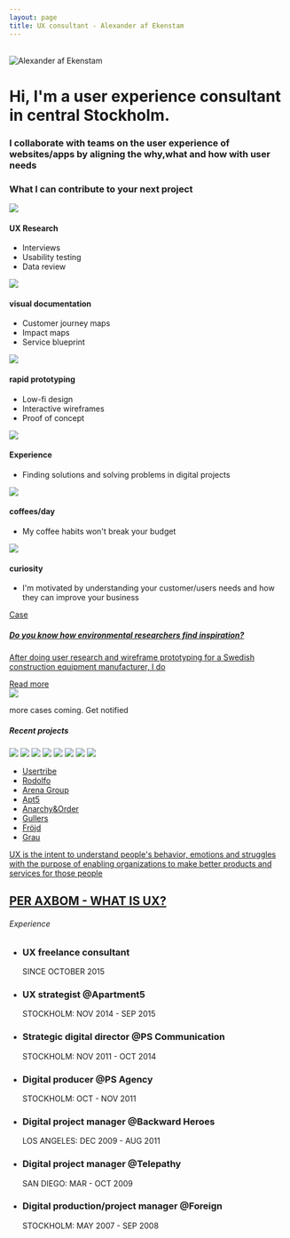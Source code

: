 ```yaml
---
layout: page
title: UX consultant - Alexander af Ekenstam
---
```

<div class="fl w-100">
  <div class="fl w-10"><br></div>
  <div class="fl w-40 pv6 ph5">
    <div class="fl w-20">
      <img src="/assets/images/alexander-af-ekenstam.jpg" alt="Alexander af Ekenstam" class="br-100 h3 w3">
    </div>
    <div class="fl w-80">
      <h1 class="f5 fw1">Hi, I'm a user experience consultant in central Stockholm.</h1>
      <h3 class="f5 fw1">I collaborate with teams on the user experience of websites/apps by aligning the why,what and how with user needs</h3>
    </div>
  </div>
  <div class="fl w-50"></div>
</div>
<div class="fl w-100 pv6 skew">
  <h3 class="pt5 f6 fw1 ttu tc">What I can contribute to your next project</h3>
  <div class="fl w-100 ph6 pv5">
    <div class="fl w-third pa2 tc">
      <img src="/assets/images/services/ux-research.svg" class="h3 pv2">
      <h4 class="fw6 f7 ttu ma0 pv2">UX Research</h4>
      <ul class="list i ma0 pa0">
        <li class="f6 pv1 lh-copy">Interviews</li>
        <li class="f6 pv1 lh-copy">Usability testing</li>
        <li class="f6 pv1 lh-copy">Data review</li>
      </ul>
    </div>
    <div class="fl w-third pa2 tc">
      <img src="/assets/images/services/visual-documentation.svg" class="h3 pv2">
      <h4 class="f7 ttu ma0 pv2">visual documentation</h4>
      <ul class="list i ma0 pa0">
        <li class="f6 pv1 lh-copy">Customer journey maps</li>
        <li class="f6 pv1 lh-copy">Impact maps</li>
        <li class="f6 pv1 lh-copy">Service blueprint</li>
      </ul>
    </div>
    <div class="fl w-third pa2 tc">
      <img src="/assets/images/services/rapid-prototyping.svg" class="h3 pv2">
      <h4 class="f7 ttu ma0 pv2">rapid prototyping</h4>
      <ul class="list i ma0 pa0">
        <li class="f6 pv1 lh-copy">Low-fi design</li>
        <li class="f6 pv1 lh-copy">Interactive wireframes</li>
        <li class="f6 pv1 lh-copy">Proof of concept</li>
      </ul>
    </div>
  </div>
  <div class="fl w-100 ph6 pv5">
    <div class="fl w-third pa2 tc">
      <img src="/assets/images/services/experience.svg" class="h3 pv2">
      <h4 class="f7 ttu ma0 pv2">Experience</h4>
      <ul class="list i ma0 pa0">
        <li class="f6 pv1 lh-copy">Finding solutions and solving problems in digital projects</li>
      </ul>
    </div>
    <div class="fl w-third pa2 tc">
      <img src="/assets/images/services/coffee.svg" class="h3 pv2">
      <h4 class="f7 ttu ma0 pv2">coffees/day</h4>
      <ul class="list i ma0 pa0">
        <li class="f6 pv1 lh-copy">My coffee habits won't break your budget</li>
      </ul>
    </div>
    <div class="fl w-third pa2 tc">
      <img src="/assets/images/services/curiosity.svg" class="h3 pv2">
      <h4 class="f5 ttu ma0 pv2">curiosity</h4>
      <ul class="list i ma0 pa0">
        <li class="f6 pv1 lh-copy">I'm motivated by understanding your customer/users needs and how they can improve your business</li>
      </ul>
    </div>
  </div>
</div>

<div class="fl w-100 gradient-turquoise pv5">
  <a href="/case-website" class="link">
    <div class="w-50 center bg-white pt5 pb4 ph5 cf">
      <div class="fl w-50 pa2">
        <span class="db fw6 ttu silver">Case</span>
        <h5 class="f5 fw1 i">Do you know how environmental researchers find inspiration?</h5>
        <p class="f6 i">After doing user research and wireframe prototyping for a Swedish construction equipment manufacturer, I do</p>
        <span class="db f7 ttu orange pv3">Read more</span>
      </div>
      <div class="fl w-50">
        <img src="/assets/images/case/redesign.png">
      </div>
    </div>
  </a>
</div>
<p class="fl w-100 i tc f7 pt1">more cases coming. Get notified</p>
<div class="fl w-100 pv4">
  <h5 class="f7 ttu tc pt6">Recent projects</h5>
  <div class="flex flex-wrap">
    <img src="/assets/images/companies/volvo.svg" class="w-25 h5">
    <img src="/assets/images/companies/swedavia.svg" class="w-25 h5">
    <img src="/assets/images/companies/forsvarsmakten.svg" class="w-25 h5">
    <img src="/assets/images/companies/king.svg" class="w-25 h5">
    <img src="/assets/images/companies/motorola.svg" class="w-25 h5">
    <img src="/assets/images/companies/lnu.svg" class="w-25 h5">
    <img src="/assets/images/companies/wallin.svg" class="w-25 h5">
    <img src="/assets/images/companies/samhall.svg" class="w-25 h5">
  </div>
</div>
<div class="fl w-100 gradient-turquoise pv5">
  <ul class="w-50 center flex flex-wrap list pv5">
    <li class="w-25 pv3">
      <a href="https://usertribe.com/" rel="nofollow" class="white link ttu f4 fw6">Usertribe</a>
    </li>
    <li class="w-25 pv3">
      <a href="https://rodolfo.se/" rel="nofollow" class="white link ttu f4 fw6">Rodolfo</a>
    </li>
    <li class="w-25 pv3">
      <a href="http://www.arenagroup.eu/" rel="nofollow" class="white link ttu f4 fw6">Arena Group</a>
    </li>
    <li class="w-25 pv3">
      <a href="http://apartment5.se/" rel="nofollow" class="white link ttu f4 fw6">Apt5</a>
    </li>
    <li class="w-25 pv3">
      <a href="http://anarchyorder.se/" rel="nofollow" class="white link ttu f4 fw6">Anarchy&Order</a>
    </li>
    <li class="w-25 pv3">
      <a href="https://gullers.se/" rel="nofollow" class="white link ttu f4 fw6">Gullers</a>
    </li>
    <li class="w-25 pv3">
      <a href="https://www.frojd.se/" rel="nofollow" class="white link ttu f4 fw6">Fröjd</a>
    </li>
    <li class="w-25 pv3">
      <a href="http://grau.se/" rel="nofollow" class="white link ttu f4 fw6">Grau</a>
    </li>
  </ul>
</div>
<div class="fl w-100 pv5">
  <div class="w-30 center pv5 tc">
    <a href="https://www.linkedin.com/pulse/what-ux-definition-eludes-us-per-axbom/" class="link bb-custom bb-custom-before bb-custom-after bb-custom-orange-after bb-custom-orange-before">
      <p class="f5 i lh-copy pv3">UX is the intent to understand people's behavior, emotions and struggles with the purpose of enabling organizations to make better products and services for those people</p>
      <h2 class="f7 fw6 ttu silver">PER AXBOM - WHAT IS UX?</h2>
    </a>
  </div>
</div>
<div class="fl w-100 pv5 ph7">
  <h6 class="f6 fw6 silver ttu">Experience</h6>
  <ul class="list pa0 ma0">
    <li class="pv3">
      <h3 class="i f3 fw1 ma0 pb1 pb2">UX freelance consultant</h3>
      <span class="db silver fw6 f7">SINCE OCTOBER 2015</span>
    </li>
    <li class="pv3">
      <h3 class="i f3 fw1 ma0 pb1 pb2">UX strategist @Apartment5</h3>
      <span class="db silver fw6 f7">STOCKHOLM: NOV 2014 - SEP 2015</span>
    </li>
    <li class="pv3">
      <h3 class="i f3 fw1 ma0 pb1 pb2">Strategic digital director @PS Communication</h3>
      <span class="db silver fw6 f7">STOCKHOLM: NOV 2011 - OCT 2014</span>
    </li>
    <li class="pv3">
      <h3 class="i f3 fw1 ma0 pb1 pb2">Digital producer @PS Agency</h3>
      <span class="db silver fw6 f7">STOCKHOLM: OCT - NOV 2011</span>
    </li>
    <li class="pv3">
      <h3 class="i f3 fw1 ma0 pb1 pb2">Digital project manager @Backward Heroes</h3>
      <span class="db silver fw6 f7">LOS ANGELES: DEC 2009 - AUG 2011</span>
    </li>
    <li class="pv3">
      <h3 class="i f3 fw1 ma0 pb1 pb2">Digital project manager @Telepathy</h3>
      <span class="db silver fw6 f7">SAN DIEGO: MAR - OCT 2009</span>
    </li>
    <li class="pv3">
      <h3 class="i f3 fw1 ma0 pb1 pb2">Digital production/project manager @Foreign</h3>
      <span class="db silver fw6 f7">STOCKHOLM: MAY 2007 - SEP 2008</span>
    </li>
  </ul>
</div>